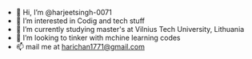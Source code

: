 - 👋 Hi, I’m @harjeetsingh-0071
- 👀 I’m interested in Codig and tech stuff
- 🌱 I’m currently studying master's at Vilnius Tech University, Lithuania
- 💞️ I’m looking to tinker with mchine learning codes
- 📫 mail me at harichan1771@gmail.com

<!---
harjeetsingh-0071/harjeetsingh-0071 is a ✨ special ✨ repository because its `README.md` (this file) appears on your GitHub profile.
You can click the Preview link to take a look at your changes.
--->
